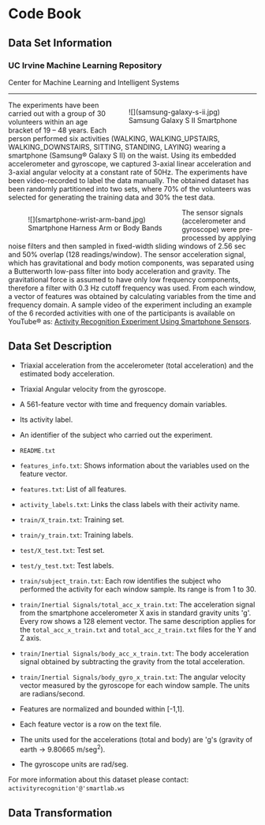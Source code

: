 # Code Book

## Data Set Information

### UC Irvine Machine Learning Repository  
Center for Machine Learning and Intelligent Systems

* * *

<figure style="float:right">![](samsung-galaxy-s-ii.jpg)
<figcaption>Samsung Galaxy S II  
Smartphone</figcaption>

</figure>

The experiments have been carried out with a group of 30 volunteers within an age bracket of 19 – 48 years. Each person performed six activities (WALKING, WALKING_UPSTAIRS, WALKING_DOWNSTAIRS, SITTING, STANDING, LAYING) wearing a smartphone (Samsung® Galaxy S II) on the waist. Using its embedded accelerometer and gyroscope, we captured 3-axial linear acceleration and 3-axial angular velocity at a constant rate of 50Hz. The experiments have been video-recorded to label the data manually. The obtained dataset has been randomly partitioned into two sets, where 70% of the volunteers was selected for generating the training data and 30% the test data.
<figure style="float:left">![](smartphone-wrist-arm-band.jpg)
<figcaption>Smartphone Harness  
Arm or Body Bands</figcaption>

</figure>

The sensor signals (accelerometer and gyroscope) were pre-processed by applying noise filters and then sampled in fixed-width sliding windows of 2.56 sec and 50% overlap (128 readings/window). The sensor acceleration signal, which has gravitational and body motion components, was separated using a Butterworth low-pass filter into body acceleration and gravity. The gravitational force is assumed to have only low frequency components, therefore a filter with 0.3 Hz cutoff frequency was used. From each window, a vector of features was obtained by calculating variables from the time and frequency domain.
A sample video of the experiment including an example of the 6 recorded activities with one of the participants is available on YouTube® as: [Activity Recognition Experiment Using Smartphone Sensors](https://www.youtube.com/watch?v=XOEN9W05_4A).

## Data Set Description

*   Triaxial acceleration from the accelerometer (total acceleration) and the estimated body acceleration.
*   Triaxial Angular velocity from the gyroscope.
*   A 561-feature vector with time and frequency domain variables.
*   Its activity label.
*   An identifier of the subject who carried out the experiment.

*   `README.txt`
*   `features_info.txt`: Shows information about the variables used on the feature vector.
*   `features.txt`: List of all features.
*   `activity_labels.txt`: Links the class labels with their activity name.
*   `train/X_train.txt`: Training set.
*   `train/y_train.txt`: Training labels.
*   `test/X_test.txt`: Test set.
*   `test/y_test.txt`: Test labels.

*   `train/subject_train.txt`: Each row identifies the subject who performed the activity for each window sample. Its range is from 1 to 30.
*   `train/Inertial Signals/total_acc_x_train.txt`: The acceleration signal from the smartphone accelerometer X axis in standard gravity units 'g'. Every row shows a 128 element vector. The same description applies for the `total_acc_x_train.txt` and `total_acc_z_train.txt` files for the Y and Z axis.
*   `train/Inertial Signals/body_acc_x_train.txt`: The body acceleration signal obtained by subtracting the gravity from the total acceleration.
*   `train/Inertial Signals/body_gyro_x_train.txt`: The angular velocity vector measured by the gyroscope for each window sample. The units are radians/second.

*   Features are normalized and bounded within [-1,1].
*   Each feature vector is a row on the text file.
*   The units used for the accelerations (total and body) are 'g's (gravity of earth → 9.80665 m/seg<sup>2</sup>).
*   The gyroscope units are rad/seg.

For more information about this dataset please contact: `activityrecognition'@'smartlab.ws`

## Data Transformation

